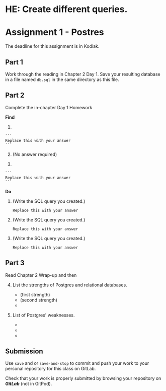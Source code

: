 
# HE: Create different queries.
# Assignment 1 - Postres

The deadline for this assignment is in Kodiak.

## Part 1

Work through the reading in Chapter 2 Day 1. Save your resulting database
in a file named `db.sql` in the same directory as this file.

## Part 2

Complete the in-chapter Day 1 Homework

**Find**

1.

    ```
    Replace this with your answer
    ```

2. (No answer required)

3.

    ```
    Replace this with your answer
    ```


**Do**

1. (Write the SQL query you created.)

    ```
    Replace this with your answer
    ```

2. (Write the SQL query you created.)

    ```
    Replace this with your answer
    ```

3. (Write the SQL query you created.)

    ```
    Replace this with your answer
    ```

## Part 3

Read Chapter 2 Wrap-up and then

4. List the strengths of Postgres and relational databases.

    * (first strength)
    * (second strength)
    *

5. List of Postgres' weaknesses.

    *
    *
    *

## Submission

Use `save` and or `save-and-stop` to commit and push your work to your
personal repository for this class on GitLab.

Check that your work is properly submitted by browsing your repository
on ***GitLab*** (not in GitPod).

